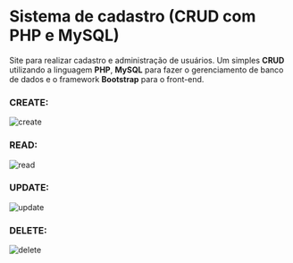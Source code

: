 # Sistema de cadastro (CRUD com PHP e MySQL)

Site para realizar cadastro e administração de usuários. Um simples **CRUD** utilizando a linguagem **PHP**, **MySQL** para fazer o gerenciamento de banco de dados
e o framework **Bootstrap** para o front-end.

### CREATE:
![create](https://user-images.githubusercontent.com/93353110/200041038-1d309d6e-138f-4a74-9695-0f1ab2d3f46c.gif)

### READ:
![read](https://user-images.githubusercontent.com/93353110/200041665-0cc86377-f9d6-4a15-b4c0-bb884979a058.gif)

### UPDATE:
![update](https://user-images.githubusercontent.com/93353110/200042291-f89459c4-81b8-487f-902e-e85cd4826b3e.gif)

### DELETE:
![delete](https://user-images.githubusercontent.com/93353110/200042770-3134b1cf-e050-48af-983f-cf146cc511a5.gif)
